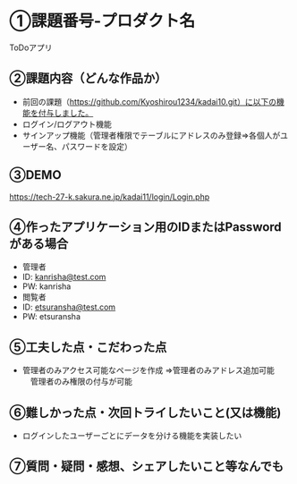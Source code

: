 # ①課題番号-プロダクト名

ToDoアプリ

## ②課題内容（どんな作品か）

- 前回の課題（https://github.com/Kyoshirou1234/kadai10.git）に以下の機能を付与しました。
- ログイン/ログアウト機能
- サインアップ機能（管理者権限でテーブルにアドレスのみ登録⇒各個人がユーザー名、パスワードを設定）

## ③DEMO
https://tech-27-k.sakura.ne.jp/kadai11/login/Login.php

## ④作ったアプリケーション用のIDまたはPasswordがある場合
- 管理者
- ID: kanrisha@test.com
- PW: kanrisha
- 閲覧者
- ID: etsuransha@test.com
- PW: etsuransha

## ⑤工夫した点・こだわった点

- 管理者のみアクセス可能なページを作成
  ⇒管理者のみアドレス追加可能
  　管理者のみ権限の付与が可能

## ⑥難しかった点・次回トライしたいこと(又は機能)

- ログインしたユーザーごとにデータを分ける機能を実装したい

## ⑦質問・疑問・感想、シェアしたいこと等なんでも
